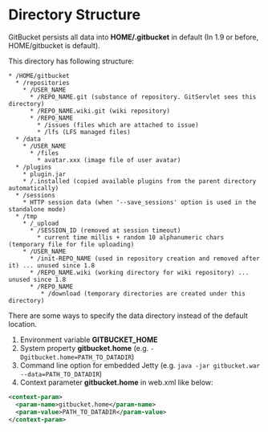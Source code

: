 Directory Structure
========
GitBucket persists all data into __HOME/.gitbucket__ in default (In 1.9 or before, HOME/gitbucket is default).

This directory has following structure:

```
* /HOME/gitbucket
  * /repositories 
    * /USER_NAME
      * /REPO_NAME.git (substance of repository. GitServlet sees this directory)
      * /REPO_NAME.wiki.git (wiki repository)
      * /REPO_NAME
        * /issues (files which are attached to issue)
        * /lfs (LFS managed files)
  * /data
    * /USER_NAME
      * /files
        * avatar.xxx (image file of user avatar)
  * /plugins
    * plugin.jar
    * /.installed (copied available plugins from the parent directory automatically)
  * /sessions
    * HTTP session data (when '--save_sessions' option is used in the standalone mode)
  * /tmp
    * /_upload
      * /SESSION_ID (removed at session timeout)
        * current time millis + random 10 alphanumeric chars (temporary file for file uploading)
    * /USER_NAME
      * /init-REPO_NAME (used in repository creation and removed after it) ... unused since 1.8
      * /REPO_NAME.wiki (working directory for wiki repository) ... unused since 1.8
      * /REPO_NAME
         * /download (temporary directories are created under this directory)
```

There are some ways to specify the data directory instead of the default location.

1. Environment variable __GITBUCKET_HOME__
2. System property __gitbucket.home__ (e.g. ```-Dgitbucket.home=PATH_TO_DATADIR```)
3. Command line option for embedded Jetty (e.g. ```java -jar gitbucket.war --data=PATH_TO_DATADIR```)
4. Context parameter __gitbucket.home__ in web.xml like below:
```xml
<context-param>
  <param-name>gitbucket.home</param-name>
  <param-value>PATH_TO_DATADIR</param-value>
</context-param>
```
